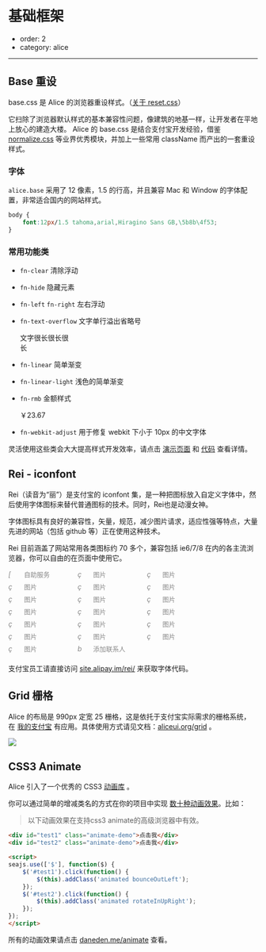 # 基础框架

- order: 2
- category: alice

---

<link rel="stylesheet" href="http://modules.spmjs.org/alice/grid/1.0.0/grid.css" />
<link rel="stylesheet" href="http://modules.spmjs.org/alice/animate/1.0.0/animate.css" />

## Base 重设

base.css 是 Alice 的浏览器重设样式。（[关于 reset.css](http://meyerweb.com/eric/tools/css/reset/)）

它扫除了浏览器默认样式的基本兼容性问题，像建筑的地基一样，让开发者在平地上放心的建造大楼。
Alice 的 base.css 是结合支付宝开发经验，借鉴 [normalize.css](http://necolas.github.com/normalize.css/) 等业界优秀模块，并加上一些常用 className 而产出的一套重设样式。

### 字体

`alice.base` 采用了 12 像素，1.5 的行高，并且兼容 Mac 和 Window 的字体配置，非常适合国内的网站样式。

```css
body {
    font:12px/1.5 tahoma,arial,Hiragino Sans GB,\5b8b\4f53;
}
```

### 常用功能类

- `fn-clear` 清除浮动

- `fn-hide` 隐藏元素

- `fn-left` `fn-right` 左右浮动

- `fn-text-overflow` 文字单行溢出省略号

    <div class="fn-text-overflow" style="width:100px">文字很长很长很长</div>

- `fn-linear` 简单渐变

- `fn-linear-light` 浅色的简单渐变

- `fn-rmb` 金额样式

    <span class="fn-rmb">￥23.67</span>

- `fn-webkit-adjust` 用于修复 webkit 下小于 10px 的中文字体

灵活使用这些类会大大提高样式开发效率，请点击 [演示页面](http://aliceui.org/base) 和 [代码](https://github.com/aliceui/base/blob/master/src/base.css) 查看详情。


## Rei - iconfont

Rei（读音为“丽”）是支付宝的 iconfont 集，是一种把图标放入自定义字体中，然后使用字体图标来替代普通图标的技术。同时，Rei也是动漫女神。

字体图标具有良好的兼容性，矢量，规范，减少图片请求，适应性强等特点，大量先进的网站（包括 github 等）正在使用这种技术。

Rei 目前涵盖了网站常用各类图标约 70 多个，兼容包括 ie6/7/8 在内的各主流浏览器，你可以自由的在页面中使用它。

<style>
.icon {
    display: inline-block;
    *display: inline;
    *zoom: 1;
    height: 20px;
    width: 136px;
    color: #888;
    font-size: 13px;
    margin-bottom: 5px;
}
.icon .iconfont {
    margin-right: 10px;
    font-size: 14px;
    width: 18px;
    display: inline-block;
    *display: inline;
    *zoom: 1;
}
</style>

<div class="iconset fn-clear">
    <div class="icon">
        <i class="iconfont" title="自助服务">&#x005B;</i> 自助服务
    </div>
    <div class="icon">
        <i class="iconfont" title="图片">&#x00E7;</i> 图片
    </div>
    <div class="icon">
        <i class="iconfont" title="图片">&#x00E7;</i> 图片
    </div>
    <div class="icon">
        <i class="iconfont" title="图片">&#x00E7;</i> 图片
    </div>
    <div class="icon">
        <i class="iconfont" title="图片">&#x00E7;</i> 图片
    </div>
    <div class="icon">
        <i class="iconfont" title="图片">&#x00E7;</i> 图片
    </div>
    <div class="icon">
        <i class="iconfont" title="图片">&#x00E7;</i> 图片
    </div>
    <div class="icon">
        <i class="iconfont" title="图片">&#x00E7;</i> 图片
    </div>
    <div class="icon">
        <i class="iconfont" title="图片">&#x00E7;</i> 图片
    </div>
    <div class="icon">
        <i class="iconfont" title="图片">&#x00E7;</i> 图片
    </div>
    <div class="icon">
        <i class="iconfont" title="图片">&#x00E7;</i> 图片
    </div>
    <div class="icon">
        <i class="iconfont" title="图片">&#x00E7;</i> 图片
    </div>
    <div class="icon">
        <i class="iconfont" title="图片">&#x00E7;</i> 图片
    </div>
    <div class="icon">
        <i class="iconfont" title="图片">&#x00E7;</i> 图片
    </div>
    <div class="icon">
        <i class="iconfont" title="图片">&#x00E7;</i> 图片
    </div>
    <div class="icon">
        <i class="iconfont" title="图片">&#x00E7;</i> 图片
    </div>
    <div class="icon">
        <i class="iconfont" title="图片">&#x00E7;</i> 图片
    </div>
    <div class="icon">
        <i class="iconfont" title="图片">&#x00E7;</i> 图片
    </div>
    <div class="icon">
        <i class="iconfont" title="图片">&#x00E7;</i> 图片
    </div>
    <div class="icon">
        <i class="iconfont" title="添加联系人">&#x0062;</i> 添加联系人
    </div>
</div>

支付宝员工请直接访问 [site.alipay.im/rei/](http://site.alipay.im/rei/) 来获取字体代码。

## Grid 栅格

Alice 的布局是 990px 定宽 25 栅格，这是依托于支付宝实际需求的栅格系统，
在 [我的支付宝](https://my.alipay.com/) 有应用。具体使用方式请见文档：[aliceui.org/grid](http://aliceui.org/grid) 。

![](https://i.alipayobjects.com/e/201303/2KLao4hPu8.png)


## CSS3 Animate

Alice 引入了一个优秀的 CSS3 [动画库](http://aliceui.org/animate) 。

你可以通过简单的增减类名的方式在你的项目中实现 [数十种动画效果](http://daneden.me/animate/)。比如：

> 以下动画效果在支持css3 animate的高级浏览器中有效。

<style>
.animate-demo {
    width: 80px;
    height: 80px;
    background: #42B8F7;
    line-height: 80px;
    text-align: center;
    color: #fff;
    display: inline-block;
}
#test2 {
    background: #5FC161;    
}
</style>

````html
<div id="test1" class="animate-demo">点击我</div>
<div id="test2" class="animate-demo">点击我</div>

<script>
seajs.use(['$'], function($) {
    $('#test1').click(function() {
        $(this).addClass('animated bounceOutLeft');
    });
    $('#test2').click(function() {
        $(this).addClass('animated rotateInUpRight');
    });
});
</script>
````

所有的动画效果请点击 [daneden.me/animate](daneden.me/animate/) 查看。
